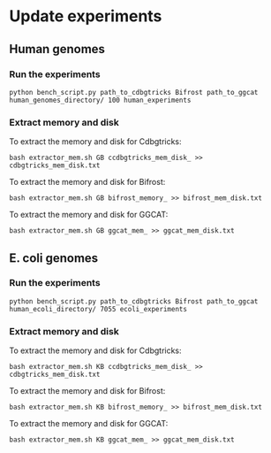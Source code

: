 # Update experiments

## Human genomes
### Run the experiments
```
python bench_script.py path_to_cdbgtricks Bifrost path_to_ggcat human_genomes_directory/ 100 human_experiments
```
### Extract memory and disk
To extract the memory and disk for Cdbgtricks:
```
bash extractor_mem.sh GB ccdbgtricks_mem_disk_ >> cdbgtricks_mem_disk.txt
```
To extract the memory and disk for Bifrost:
```
bash extractor_mem.sh GB bifrost_memory_ >> bifrost_mem_disk.txt
```
To extract the memory and disk for GGCAT:
```
bash extractor_mem.sh GB ggcat_mem_ >> ggcat_mem_disk.txt
```

## E. coli genomes
### Run the experiments
```
python bench_script.py path_to_cdbgtricks Bifrost path_to_ggcat human_ecoli_directory/ 7055 ecoli_experiments
```
### Extract memory and disk
To extract the memory and disk for Cdbgtricks:
```
bash extractor_mem.sh KB ccdbgtricks_mem_disk_ >> cdbgtricks_mem_disk.txt
```
To extract the memory and disk for Bifrost:
```
bash extractor_mem.sh KB bifrost_memory_ >> bifrost_mem_disk.txt
```
To extract the memory and disk for GGCAT:
```
bash extractor_mem.sh KB ggcat_mem_ >> ggcat_mem_disk.txt
```

